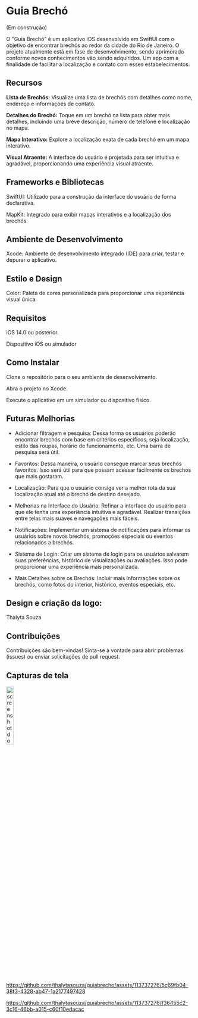 # Guia Brechó

(Em construção)

O "Guia Brechó" é um aplicativo iOS desenvolvido em SwiftUI com o objetivo de encontrar brechós ao redor da cidade do Rio de Janeiro. O projeto atualmente está em fase de desenvolvimento, sendo aprimorado conforme novos conhecimentos vão sendo adquiridos. Um app com a finalidade de facilitar a localização e contato com esses estabelecimentos. 


## Recursos

**Lista de Brechós:** Visualize uma lista de brechós com detalhes como nome, endereço e informações de contato.

**Detalhes do Brechó:** Toque em um brechó na lista para obter mais detalhes, incluindo uma breve descrição, número de telefone e localização no mapa.

**Mapa Interativo:** Explore a localização exata de cada brechó em um mapa interativo.

**Visual Atraente:** A interface do usuário é projetada para ser intuitiva e agradável, proporcionando uma experiência visual atraente.

## Frameworks e Bibliotecas

SwiftUI: Utilizado para a construção da interface do usuário de forma declarativa.

MapKit: Integrado para exibir mapas interativos e a localização dos brechós.


## Ambiente de Desenvolvimento

Xcode: Ambiente de desenvolvimento integrado (IDE) para criar, testar e depurar o aplicativo.

## Estilo e Design

Color: Paleta de cores personalizada para proporcionar uma experiência visual única.


## Requisitos

iOS 14.0 ou posterior.

Dispositivo iOS ou simulador


## Como Instalar

Clone o repositório para o seu ambiente de desenvolvimento.

Abra o projeto no Xcode.

Execute o aplicativo em um simulador ou dispositivo físico.


## Futuras Melhorias

- Adicionar filtragem e pesquisa: Dessa forma os usuários poderão encontrar brechós com base em critérios específicos, seja localização, estilo das roupas, horário de funcionamento, etc. Uma barra de pesquisa será útil. 

- Favoritos: Dessa maneira, o usuário consegue marcar seus brechós favoritos. Isso será útil para que possam acessar facilmente os brechós que mais gostaram.

- Localização: Para que o usuário consiga ver a melhor rota da sua localização atual até o brechó de destino desejado.

- Melhorias na Interface do Usuário: Refinar a interface do usuário para que ele tenha uma experiência intuitiva e agradável. Realizar transições entre telas mais suaves e navegações mais fáceis. 

- Notificações: Implementar um sistema de notificações para informar os usuários sobre novos brechós, promoções especiais ou eventos relacionados a brechós.

- Sistema de Login: Criar um sistema de login para os usuários salvarem suas preferências, histórico de visualizações ou avaliações. Isso pode proporcionar uma experiência mais personalizada.

- Mais Detalhes sobre os Brechós: Incluir mais informações sobre os brechós, como fotos do interior, histórico, eventos especiais, etc.



## Design e criação da logo: 

Thalyta Souza


## Contribuições

Contribuições são bem-vindas! Sinta-se à vontade para abrir problemas (issues) ou enviar solicitações de pull request.


## Capturas de tela

<img alt="screenshot do aplicativo onde estou"
            src="https://github.com/thalytasouza/guiabrecho/assets/113737276/874143fb-55f8-40d8-8a16-2f78de432eed" width="20%" 
            title="main screen">


https://github.com/thalytasouza/guiabrecho/assets/113737276/5c69fb04-38f3-4328-ab47-1a2177497428


https://github.com/thalytasouza/guiabrecho/assets/113737276/f36455c2-3c16-46bb-a015-c60f10edacac

